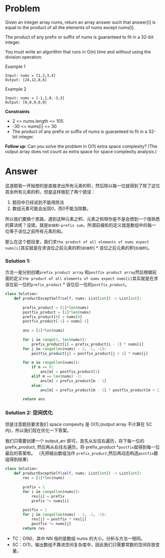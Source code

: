 # Problem
Given an integer array nums, return an array answer such that answer[i] is equal to the product of all the elements of nums except nums[i].

The product of any prefix or suffix of nums is guaranteed to fit in a 32-bit integer.

You must write an algorithm that runs in O(n) time and without using the division operation.

Example 1
```
Input: nums = [1,2,3,4]
Output: [24,12,8,6]
```

Example 2
```
Input: nums = [-1,1,0,-3,3]
Output: [0,0,9,0,0]
```

**Constraints**
- 2 <= nums.length <= 105
- -30 <= nums[i] <= 30
- The product of any prefix or suffix of nums is guaranteed to fit in a 32-bit integer.

**Follow up**: Can you solve the problem in O(1) extra space complexity? (The output array does not count as extra space for space complexity analysis.)

# Answer
这道题我一开始想的是直接求出所有元素的积，然后除以每一位就得到了除了这位其余所有元素的积。但是这样做犯了两个错误：
1. 题目中已经说到不能用除法
2. 数组元素可能会出现0，而0不能当除数。

所以我们要换个思路，遇到这种元素之积、元素之和呀你是不是会想到一个很熟悉的算法呢？没错，就是`前缀和`-`prefix sum`，所谓前缀和的定义就是数组中的每一位等于该位之前所有元素的和。

那么在这个题目里，我们求`the product of all elements of nums expect nums[i]`其实就是在求该位之前元素的积(`前缀积`) * 该位之后元素的积(`后缀积`)。
### Solution 1:
方法一是分别创建`prefix product array` 和`postfix product array`然后根据前面的定义`the product of all elements of nums expect nums[i]`其实就是在求该位前一位的`prefix_product` * 该位后一位的`postfix_product`。
```python
class Solution:
    def productExceptSelf(self, nums: List[int]) -> List[int]:
        
        prefix_product = [1]*len(nums)        
        postfix_product = [1]*len(nums)
        prefix_product[0] = nums[0]
        postfix_product[-1] = nums[-1]
        
        ans = [1]*len(nums)
        
        for i in range(1, len(nums)):
            prefix_product[i] = prefix_product[i - 1] * nums[i]
        for j in range(len(nums) - 2, -1, -1):
            postfix_product[j] = postfix_product[j + 1] * nums[j]
        
        for m in range(len(nums)):
            if m == 0:
                ans[m] = postfix_product[1]
            elif m == len(nums) -1:
                ans[m] = prefix_product[m - 1]
            else:
                ans[m] = prefix_product[m - 1] * postfix_product[m + 1]
        
        return ans
```

### Solution 2: 空间优化
但是注意题目要求我们 space compexity 是 O(1),(output array 不计算在 SC 内)，所以我们现在优化一下答案。

我们只需要创建一个 output_arr 即可，首先从左往右遍历，存下每一位的 prefix_product, 然后再从右往左遍历，将 prefix_product *`postfix`就得到每一位最后的答案啦。
（先把输出数组当作 `prefix_product`,然后再动态构造`postfix`数组得到结果）
```python
class Solution:
    def productExceptSelf(self, nums: List[int]) -> List[int]:
        res = [1]*len(nums)
        
        prefix = 1
        for i in range(len(nums)):
            res[i] = prefix
            prefix *= nums[i]
        
        postfix = 1
        for j in range(len(nums) - 1, -1, -1):
            res[j] = postfix * res[j]
            postfix *= nums[j]
        return res
```
- TC：O(N)，其中 NN 指的是数组 nums 的大小。分析与方法一相同。
- SC：O(1)，输出数组不算进空间复杂度中，因此我们只需要常数的空间存放变量。